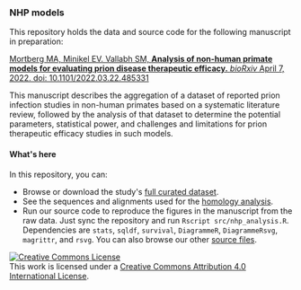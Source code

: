 ### NHP models

This repository holds the data and source code for the following manuscript in preparation:

[Mortberg MA, Minikel EV. Vallabh SM, **Analysis of non-human primate models for evaluating prion disease therapeutic efficacy.** _bioRxiv_ April 7, 2022. doi: 10.1101/2022.03.22.485331](https://doi.org/10.1101/2022.03.22.485331)

This manuscript describes the aggregation of a dataset of reported prion infection studies in non-human primates based on a systematic literature review, followed by the analysis of that dataset to determine the potential parameters, statistical power, and challenges and limitations for prion therapeutic efficacy studies in such models.

#### What's here

In this repository, you can:

+ Browse or download the study's [full curated dataset](/dataset).
+ See the sequences and alignments used for the [homology analysis](/homology).
+ Run our source code to reproduce the figures in the manuscript from the raw data. Just sync the repository and run `Rscript src/nhp_analysis.R`. Dependencies are `stats`, `sqldf`, `survival`, `DiagrammeR`, `DiagrammeRsvg`, `magrittr`, and `rsvg`. You can also browse our other [source files](/src).

<a rel="license" href="http://creativecommons.org/licenses/by/4.0/"><img alt="Creative Commons License" style="border-width:0" src="https://i.creativecommons.org/l/by/4.0/88x31.png" /></a><br />This work is licensed under a <a rel="license" href="http://creativecommons.org/licenses/by/4.0/">Creative Commons Attribution 4.0 International License</a>.

